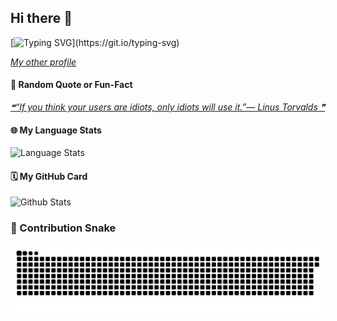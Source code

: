## Hi there 👋
[![Typing SVG](https://readme-typing-svg.demolab.com?font=Fira+Code&pause=1000&vCenter=true&width=435&lines=Hey%F0%9F%91%8B%2C+I'm+Edzel.;A+Fullstack+Developer.;And+a+lifetime+learner.)](https://git.io/typing-svg)

[*My other profile*](https://github.com/edzel-apollo)

#### 🔖 Random Quote or Fun-Fact
<a href="https://github.com/marketplace/actions/quote-readme">
<!--STARTS_HERE_QUOTE_README-->
<i>❝“If you think your users are idiots, only idiots will use it.”— Linus Torvalds   ❞</i>
<!--ENDS_HERE_QUOTE_README-->
</a>

#### 🌐 My Language Stats

<img alt="Language Stats" style="width:47%" src="https://github-readme-stats.vercel.app/api/top-langs/?username=malasone&layout=compact&langs_count=6&theme=graywhite&hide=jupyter%20notebook"/>

#### 🗓 My GitHub Card
<img alt="Github Stats" height="200" src="https://github-readme-stats.vercel.app/api?username=malasone&show_icons=true&include_all_commits=true&hide_rank=false&hide=contribs">

### 🐍 Contribution Snake
<picture>
  <source media="(prefers-color-scheme: dark)" srcset="https://raw.githubusercontent.com/malasone/malasone/main/assets/github-contribution-grid-snake-dark.svg">
  <source media="(prefers-color-scheme: light)" srcset="https://raw.githubusercontent.com/malasone/malasone/main/assets/github-contribution-grid-snake.svg">
  <img alt="github contribution grid snake animation" src="https://raw.githubusercontent.com/malasone/malasone/main/assets/github-contribution-grid-snake.svg">
</picture>

<!--
**malasone/malasone** is a ✨ _special_ ✨ repository because its `README.md` (this file) appears on your GitHub profile.

Here are some ideas to get you started:

- 🔭 I’m currently working on ...
- 🌱 I’m currently learning ...
- 👯 I’m looking to collaborate on ...
- 🤔 I’m looking for help with ...
- 💬 Ask me about ...
- 📫 How to reach me: ...
- 😄 Pronouns: ...
- ⚡ Fun fact: ...
-->
